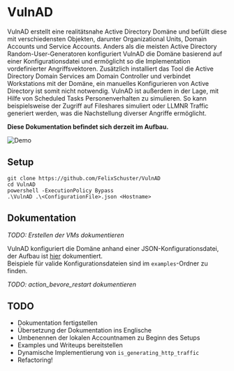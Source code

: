 # VulnAD

VulnAD erstellt eine realitätsnahe Active Directory Domäne und befüllt diese mit verschiedensten Objekten, darunter Organizational Units, Domain Accounts und Service Accounts.
Anders als die meisten Active Directory Random-User-Generatoren konfiguriert VulnAD die Domäne basierend auf einer Konfigurationsdatei und ermöglicht so die Implementation vordefinierter Angriffsvektoren.
Zusätzlich installiert das Tool die Active Directory Domain Services am Domain Controller und verbindet Workstations mit der Domäne, ein manuelles Konfigurieren von Active Directory ist somit nicht notwendig.
VulnAD ist außerdem in der Lage, mit Hilfe von Scheduled Tasks Personenverhalten zu simulieren.
So kann beispielsweise der Zugriff auf Fileshares simuliert oder LLMNR Traffic generiert werden, was die Nachstellung diverser Angriffe ermöglicht.

**Diese Dokumentation befindet sich derzeit im Aufbau.**

![Demo](./demo.gif)

## Setup
```text
git clone https://github.com/FelixSchuster/VulnAD
cd VulnAD
powershell -ExecutionPolicy Bypass
.\VulnAD .\<ConfigurationFile>.json <Hostname>
```

## Dokumentation

*TODO: Erstellen der VMs dokumentieren*

VulnAD konfiguriert die Domäne anhand einer JSON-Konfigurationsdatei, der Aufbau ist [hier](./docs/configuration_root.md) dokumentiert.\
Beispiele für valide Konfigurationsdateien sind im `examples`-Ordner zu finden.

*TODO: action_bevore_restart dokumentieren*

## TODO
- Dokumentation fertigstellen
- Übersetzung der Dokumentation ins Englische
- Umbenennen der lokalen Accountnamen zu Beginn des Setups
- Examples und Writeups bereitstellen
- Dynamische Implementierung von `is_generating_http_traffic`
- Refactoring!